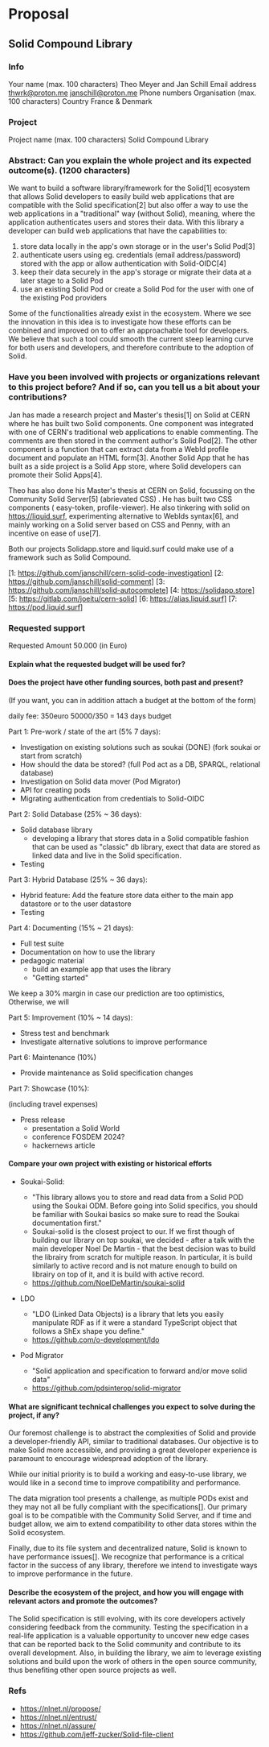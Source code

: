 # Proposal

## Solid Compound Library

### Info

Your name (max. 100 characters) Theo Meyer and Jan Schill
Email address <thwrk@proton.me> <janschill@proton.me>
Phone numbers
Organisation (max. 100 characters)
Country France & Denmark

### Project

Project name (max. 100 characters) Solid Compound Library

### Abstract: Can you explain the whole project and its expected outcome(s). (1200 characters)

We want to build a software library/framework for the Solid[1] ecosystem that allows Solid developers to easily build web applications that are compatible with the Solid specification[2] but also offer a way to use the web applications in a "traditional" way (without Solid), meaning, where the application authenticates users and stores their data.
With this library a developer can build web applications that have the capabilities to:

1. store data locally in the app's own storage or in the user's Solid Pod[3]
2. authenticate users using eg. credentials (email address/password) stored with the app or allow authentication with Solid-OIDC[4]
3. keep their data securely in the app's storage or migrate their data at a later stage to a Solid Pod
4. use an existing Solid Pod or create a Solid Pod for the user with one of the existing Pod providers

Some of the functionalities already exist in the ecosystem. Where we see the innovation in this idea is to investigate how these efforts can be combined and improved on to offer an approachable tool for developers. We believe that such a tool could smooth the current steep learning curve for both users and developers, and therefore contribute to the adoption of Solid.

### Have you been involved with projects or organizations relevant to this project before? And if so, can you tell us a bit about your contributions?

Jan has made a research project and Master's thesis[1] on Solid at CERN where he has built two Solid components. One component was integrated with one of CERN's traditional web applications to enable commenting. The comments are then stored in the comment author's Solid Pod[2]. The other component is a function that can extract data from a WebId profile document and populate an HTML form[3]. Another Solid App that he has built as a side project is a Solid App store, where Solid developers can promote their Solid Apps[4].

Theo has also done his Master's thesis at CERN on Solid, focussing on the Community Solid Server[5] (abrievated CSS) . He has built two CSS components ( easy-token, profile-viewer). He also tinkering with solid on <https://liquid.surf>, experimenting alternative to WebIds syntax[6], and mainly working on a Solid server based on CSS and Penny, with an incentive on ease of use[7].

Both our projects Solidapp.store and liquid.surf could make use of a framework such as Solid Compound.

[1: https://github.com/janschill/cern-solid-code-investigation]
[2: https://github.com/janschill/solid-comment]
[3: https://github.com/janschill/solid-autocomplete]
[4: https://solidapp.store]
[5: https://gitlab.com/joeitu/cern-solid]
[6: https://alias.liquid.surf]
[7: https://pod.liquid.surf]

### Requested support

Requested Amount 50.000 (in Euro)

#### Explain what the requested budget will be used for?

#### Does the project have other funding sources, both past and present?

(If you want, you can in addition attach a budget at the bottom of the form)

daily fee: 350euro
50000/350 = 143 days budget

Part 1: Pre-work / state of the art (5% 7 days):

- Investigation on existing solutions such as soukai (DONE) (fork soukai or start from scratch)
- How should the data be stored? (full Pod act as a DB, SPARQL, relational database)
- Investigation on Solid data mover (Pod Migrator)
- API for creating pods
- Migrating authentication from credentials to Solid-OIDC

Part 2: Solid Database (25% ~ 36 days):

- Solid database library
  - developing a library that stores data in a Solid compatible fashion that can be used as "classic" db library, exect that data are stored as linked data and live in the Solid specification.
- Testing

Part 3: Hybrid Database (25% ~ 36 days):

- Hybrid feature: Add the feature store data either to the main app datastore or to the user datastore
- Testing

Part 4: Documenting (15% ~ 21 days):

- Full test suite
- Documentation on how to use the library
- pedagogic material
  - build an example app that uses the library
  - "Getting started"

We keep a 30% margin in case our prediction are too optimistics,
Otherwise, we will

Part 5: Improvement (10% ~ 14 days):

- Stress test and benchmark
- Investigate alternative solutions to improve performance

Part 6: Maintenance (10%)

- Provide maintenance as Solid specification changes

Part 7: Showcase (10%):

(including travel expenses)

- Press release
  - presentation a Solid World
  - conference FOSDEM 2024?
  - hackernews article

#### Compare your own project with existing or historical efforts

- Soukai-Solid:
  - "This library allows you to store and read data from a Solid POD using the Soukai ODM. Before going into Solid specifics, you should be familiar with Soukai basics so make sure to read the Soukai documentation first."
  - Soukai-solid is the closest project to our. If we first though of building our library on top soukai, we decided - after a talk with the main developer Noel De Martin - that the best decision was to build the librairy from scratch for multiple reason. In particular, it is build similarly to active record and is not mature enough to build on librairy on top of it, and it is build with active record.
  - <https://github.com/NoelDeMartin/soukai-solid>

- LDO
  - "LDO (Linked Data Objects) is a library that lets you easily manipulate RDF as if it were a standard TypeScript object that follows a ShEx shape you define."
  - <https://github.com/o-development/ldo>
- Pod Migrator
  - "Solid application and specification to forward and/or move solid data"
  - <https://github.com/pdsinterop/solid-migrator>

#### What are significant technical challenges you expect to solve during the project, if any?

Our foremost challenge is to abstract the complexities of Solid and provide a developer-friendly API, similar to traditional databases. Our objective is to make Solid more accessible, and providing a great developer experience is paramount to encourage widespread adoption of the library.

While our initial priority is to build a working and easy-to-use library, we would like in a second time to improve compatibility and performance.

The data migration tool presents a challenge, as multiple PODs exist and they may not all be fully compliant with the specifications[]. Our primary goal is to be compatible with the Community Solid Server, and if time and budget allow, we aim to extend compatibility to other data stores within the Solid ecosystem.

Finally, due to its file system and decentralized nature, Solid is known to have performance issues[]. We recognize that performance is a critical factor in the success of any library, therefore we intend to investigate ways to improve performance in the future.


#### Describe the ecosystem of the project, and how you will engage with relevant actors and promote the outcomes?

The Solid specification is still evolving, with its core developers actively considering feedback from the community. Testing the specification in a real-life application is a valuable opportunity to uncover new edge cases that can be reported back to the Solid community and contribute to its overall development. Also, in building the library, we aim to leverage existing solutions and build upon the work of others in the open source community, thus benefiting other open source projects as well.

### Refs

- <https://nlnet.nl/propose/>
- <https://nlnet.nl/entrust/>
- <https://nlnet.nl/assure/>
- <https://github.com/jeff-zucker/Solid-file-client>
